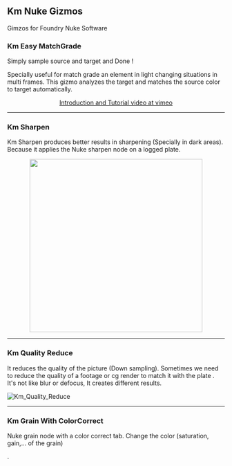## Km Nuke Gizmos
Gimzos for Foundry Nuke Software

### Km Easy MatchGrade
Simply sample source and target and Done !

Specially useful for match grade an element in light changing situations in multi frames. This gizmo analyzes the target and matches the source color to target automatically.

<center>
<a href="https://vimeo.com/666079223" target="_blank">Introduction and Tutorial video at vimeo</a>
</center>

----

### Km Sharpen
Km Sharpen produces better results in sharpening (Specially in dark areas). Because it applies the Nuke sharpen node on a logged plate.
<p align="center">
<img src="https://user-images.githubusercontent.com/93508495/149500216-a504fa32-f62a-4ab6-ba9f-f5d424d938e8.gif" width="400">
</p>

----

### Km Quality Reduce
It reduces the quality of the picture  (Down sampling).
Sometimes we need to reduce the quality of a footage or cg render to match it with the plate
.
It's not like blur or defocus, It creates different results.

![Km_Quality_Reduce](https://user-images.githubusercontent.com/93508495/149486657-2f1c92de-a1be-430d-9924-d0d325edd8c3.jpg)


----

### Km Grain With ColorCorrect
Nuke grain node with a color correct tab. Change the color (saturation, gain,... of the grain)

.